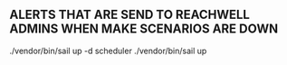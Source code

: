 ## ALERTS THAT ARE SEND TO REACHWELL ADMINS WHEN MAKE SCENARIOS ARE DOWN

./vendor/bin/sail up -d scheduler
./vendor/bin/sail up

